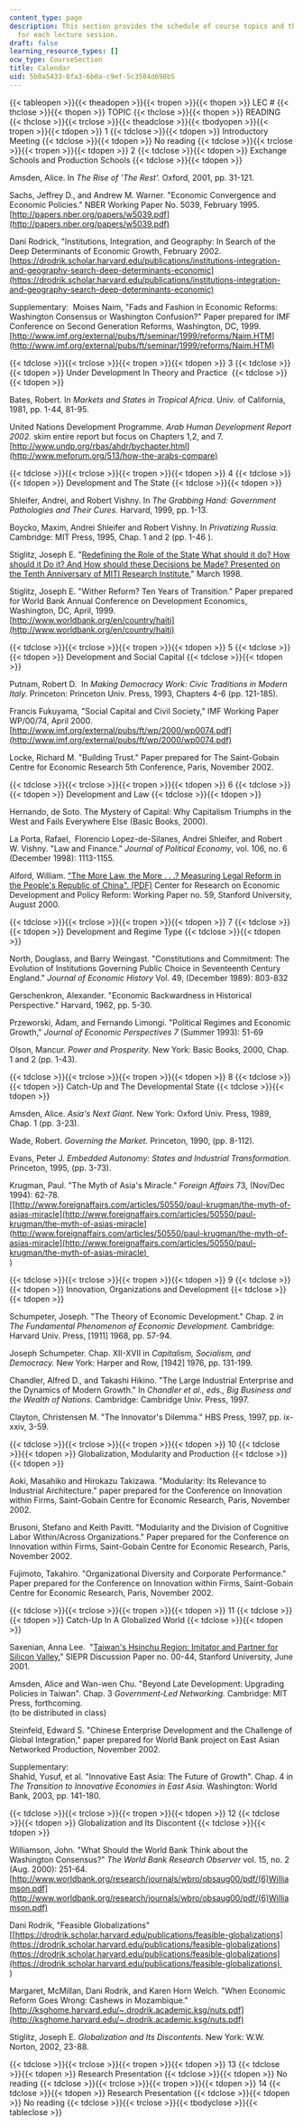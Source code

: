 ```yaml
---
content_type: page
description: This section provides the schedule of course topics and the reading assignments
  for each lecture session.
draft: false
learning_resource_types: []
ocw_type: CourseSection
title: Calendar
uid: 5b0a5433-8fa3-6b0a-c9ef-5c3504d698b5
---
```

{{< tableopen >}}{{< theadopen >}}{{< tropen >}}{{< thopen >}}
LEC #
{{< thclose >}}{{< thopen >}}
TOPIC
{{< thclose >}}{{< thopen >}}
READING
{{< thclose >}}{{< trclose >}}{{< theadclose >}}{{< tbodyopen >}}{{< tropen >}}{{< tdopen >}}
1
{{< tdclose >}}{{< tdopen >}}
Introductory Meeting
{{< tdclose >}}{{< tdopen >}}
No reading
{{< tdclose >}}{{< trclose >}}{{< tropen >}}{{< tdopen >}}
2
{{< tdclose >}}{{< tdopen >}}
Exchange Schools and Production Schools
{{< tdclose >}}{{< tdopen >}}

Amsden, Alice. In *The Rise of 'The Rest'.* Oxford, 2001, pp. 31-121.

Sachs, Jeffrey D., and Andrew M. Warner. "Economic Convergence and Economic Policies." NBER Working Paper No. 5039, February 1995.    
[http://papers.nber.org/papers/w5039.pdf](http://papers.nber.org/papers/w5039.pdf)

Dani Rodrick, "Institutions, Integration, and Geography: In Search of the Deep Determinants of Economic Growth, February 2002.    
[https://drodrik.scholar.harvard.edu/publications/institutions-integration-and-geography-search-deep-determinants-economic](https://drodrik.scholar.harvard.edu/publications/institutions-integration-and-geography-search-deep-determinants-economic)

Supplementary:  Moises Naim, "Fads and Fashion in Economic Reforms: Washington Consensus or Washington Confusion?" Paper prepared for IMF Conference on Second Generation Reforms, Washington, DC, 1999.    
[http://www.imf.org/external/pubs/ft/seminar/1999/reforms/Naim.HTM](http://www.imf.org/external/pubs/ft/seminar/1999/reforms/Naim.HTM)

{{< tdclose >}}{{< trclose >}}{{< tropen >}}{{< tdopen >}}
3
{{< tdclose >}}{{< tdopen >}}
Under Development In Theory and Practice 
{{< tdclose >}}{{< tdopen >}}

Bates, Robert. In *Markets and States in Tropical Africa.* Univ. of California, 1981, pp. 1-44, 81-95.

United Nations Development Programme. *Arab Human Development Report 2002.* skim entire report but focus on Chapters 1,2, and 7.    
[http://www.undp.org/rbas/ahdr/bychapter.html](http://www.meforum.org/513/how-the-arabs-compare)

{{< tdclose >}}{{< trclose >}}{{< tropen >}}{{< tdopen >}}
4
{{< tdclose >}}{{< tdopen >}}
Development and The State
{{< tdclose >}}{{< tdopen >}}

Shleifer, Andrei, and Robert Vishny. In *The Grabbing Hand: Government Pathologies and Their Cures.* Harvard, 1999, pp. 1-13.

Boycko, Maxim, Andrei Shleifer and Robert Vishny. In *Privatizing Russia.* Cambridge: MIT Press, 1995, Chap. 1 and 2 (pp. 1-46 ).

Stiglitz, Joseph E. "[Redefining the Role of the State What should it do? How should it Do it? And How should these Decisions be Made? Presented on the Tenth Anniversary of MITI Research Institute](https://www.semanticscholar.org/paper/Redefining-the-Role-of-the-State-%3A-What-should-it-Stiglitz-Economist/4b124f42414a569dc415bdaf034ee21e0f7e08f0)," March 1998.

Stiglitz, Joseph E. "Wither Reform? Ten Years of Transition." Paper prepared for World Bank Annual Conference on Development Economics, Washington, DC, April, 1999.    
[http://www.worldbank.org/en/country/haiti](http://www.worldbank.org/en/country/haiti)

{{< tdclose >}}{{< trclose >}}{{< tropen >}}{{< tdopen >}}
5
{{< tdclose >}}{{< tdopen >}}
Development and Social Capital
{{< tdclose >}}{{< tdopen >}}

Putnam, Robert D.  In *Making Democracy Work: Civic Traditions in Modern Italy.* Princeton: Princeton Univ. Press, 1993, Chapters 4-6 (pp. 121-185).

Francis Fukuyama, "Social Capital and Civil Society," IMF Working Paper WP/00/74, April 2000.    
[http://www.imf.org/external/pubs/ft/wp/2000/wp0074.pdf](http://www.imf.org/external/pubs/ft/wp/2000/wp0074.pdf)

Locke, Richard M. "Building Trust." Paper prepared for The Saint-Gobain Centre for Economic Research 5th Conference, Paris, November 2002.

{{< tdclose >}}{{< trclose >}}{{< tropen >}}{{< tdopen >}}
6
{{< tdclose >}}{{< tdopen >}}
Development and Law
{{< tdclose >}}{{< tdopen >}}

Hernando, de Soto. The Mystery of Capital: Why Capitalism Triumphs in the West and Fails Everywhere Else (Basic Books, 2000).

La Porta, Rafael,  Florencio Lopez-de-Silanes, Andrei Shleifer, and Robert W. Vishny. "Law and Finance." *Journal of Political Economy*, vol. 106, no. 6 (December 1998): 1113-1155.

Alford, William. ["The More Law, the More . . .? Measuring Legal Reform in the People's Republic of China". (PDF)](http://web.stanford.edu/group/siepr/cgi-bin/siepr/?q=system/files/shared/pubs/papers/pdf/credpr59.pdf) Center for Research on Economic Development and Policy Reform: Working Paper no. 59, Stanford University, August 2000.

{{< tdclose >}}{{< trclose >}}{{< tropen >}}{{< tdopen >}}
7
{{< tdclose >}}{{< tdopen >}}
Development and Regime Type
{{< tdclose >}}{{< tdopen >}}

North, Douglass, and Barry Weingast. "Constitutions and Commitment: The Evolution of Institutions Governing Public Choice in Seventeenth Century England." *Journal of Economic History* Vol. 49, (December 1989): 803-832 

Gerschenkron, Alexander. "Economic Backwardness in Historical Perspective." Harvard, 1962, pp. 5-30.

Przeworski, Adam, and Fernando Limongi. "Political Regimes and Economic Growth," *Journal of Economic Perspectives 7* (Summer 1993): 51-69 

Olson, Mancur. *Power and Prosperity.* New York: Basic Books, 2000, Chap. 1 and 2 (pp. 1-43).

{{< tdclose >}}{{< trclose >}}{{< tropen >}}{{< tdopen >}}
8
{{< tdclose >}}{{< tdopen >}}
Catch-Up and The Developmental State
{{< tdclose >}}{{< tdopen >}}

Amsden, Alice. *Asia's Next Giant.* New York: Oxford Univ. Press, 1989, Chap. 1 (pp. 3-23).

Wade, Robert. *Governing the Market.* Princeton, 1990, (pp. 8-112).

Evans, Peter J. *Embedded Autonomy: States and Industrial Transformation.* Princeton, 1995, (pp. 3-73).

Krugman, Paul. "The Myth of Asia's Miracle." *Foreign Affairs* 73, (Nov/Dec 1994): 62-78.    
\[[http://www.foreignaffairs.com/articles/50550/paul-krugman/the-myth-of-asias-miracle](http://www.foreignaffairs.com/articles/50550/paul-krugman/the-myth-of-asias-miracle](http://www.foreignaffairs.com/articles/50550/paul-krugman/the-myth-of-asias-miracle](http://www.foreignaffairs.com/articles/50550/paul-krugman/the-myth-of-asias-miracle)   
)

{{< tdclose >}}{{< trclose >}}{{< tropen >}}{{< tdopen >}}
9
{{< tdclose >}}{{< tdopen >}}
Innovation, Organizations and Development
{{< tdclose >}}{{< tdopen >}}

Schumpeter, Joseph. "The Theory of Economic Development." Chap. 2 in *The Fundamental Phenomenon of Economic Development.* Cambridge: Harvard Univ. Press, \[1911\] 1968, pp. 57-94.

Joseph Schumpeter. Chap. XII-XVII in *Capitalism, Socialism, and Democracy.* New York: Harper and Row, \[1942\] 1976, pp. 131-199.

Chandler, Alfred D., and Takashi Hikino. "The Large Industrial Enterprise and the Dynamics of Modern Growth." In *Chandler et al., eds., Big Business and the Wealth of Nations.* Cambridge: Cambridge Univ. Press, 1997.

Clayton, Christensen M. "The Innovator's Dilemma." HBS Press, 1997, pp. ix-xxiv, 3-59.

{{< tdclose >}}{{< trclose >}}{{< tropen >}}{{< tdopen >}}
10
{{< tdclose >}}{{< tdopen >}}
Globalization, Modularity and Production
{{< tdclose >}}{{< tdopen >}}

Aoki, Masahiko and Hirokazu Takizawa. "Modularity: Its Relevance to Industrial Architecture." paper prepared for the Conference on Innovation within Firms, Saint-Gobain Centre for Economic Research, Paris, November 2002. 

Brusoni, Stefano and Keith Pavitt. "Modularity and the Division of Cognitive Labor Within/Across Organizations." Paper prepared for the Conference on Innovation within Firms, Saint-Gobain Centre for Economic Research, Paris, November 2002. 

Fujimoto, Takahiro. "Organizational Diversity and Corporate Performance." Paper prepared for the Conference on Innovation within Firms, Saint-Gobain Centre for Economic Research, Paris, November 2002.

{{< tdclose >}}{{< trclose >}}{{< tropen >}}{{< tdopen >}}
11
{{< tdclose >}}{{< tdopen >}}
Catch-Up In A Globalized World
{{< tdclose >}}{{< tdopen >}}

Saxenian, Anna Lee.  "[Taiwan's Hsinchu Region: Imitator and Partner for Silicon Valley.](https://siepr.stanford.edu/research/publications/taiwans-hsinchu-region-imitator-and-partner-silicon-valley)" SIEPR Discussion Paper no. 00-44, Stanford University, June 2001. 

Amsden, Alice and Wan-wen Chu. "Beyond Late Development: Upgrading Policies in Taiwan". Chap. 3 *Government-Led Networking.* Cambridge: MIT Press, forthcoming.    
(to be distributed in class)

Steinfeld, Edward S. "Chinese Enterprise Development and the Challenge of Global Integration," paper prepared for World Bank project on East Asian Networked Production, November 2002.

Supplementary:    
Shahid, Yusuf, et al. "Innovative East Asia: The Future of Growth". Chap. 4 in *The Transition to Innovative Economies in East Asia.* Washington: World Bank, 2003, pp. 141-180.

{{< tdclose >}}{{< trclose >}}{{< tropen >}}{{< tdopen >}}
12
{{< tdclose >}}{{< tdopen >}}
Globalization and Its Discontent
{{< tdclose >}}{{< tdopen >}}

Williamson, John. "What Should the World Bank Think about the Washington Consensus?" *The World Bank Research Observer* vol. 15, no. 2 (Aug. 2000): 251-64.    
[http://www.worldbank.org/research/journals/wbro/obsaug00/pdf/(6)Williamson.pdf](http://www.worldbank.org/research/journals/wbro/obsaug00/pdf/(6)Williamson.pdf)

Dani Rodrik, "Feasible Globalizations"    
\[[https://drodrik.scholar.harvard.edu/publications/feasible-globalizations](https://drodrik.scholar.harvard.edu/publications/feasible-globalizations](https://drodrik.scholar.harvard.edu/publications/feasible-globalizations](https://drodrik.scholar.harvard.edu/publications/feasible-globalizations)   
)

Margaret, McMillan, Dani Rodrik, and Karen Horn Welch. "When Economic Reform Goes Wrong: Cashews in Mozambique."    
[http://ksghome.harvard.edu/~.drodrik.academic.ksg/nuts.pdf](http://ksghome.harvard.edu/~.drodrik.academic.ksg/nuts.pdf)

Stiglitz, Joseph E. *Globalization and Its Discontents.* New York: W.W. Norton, 2002, 23-88.

{{< tdclose >}}{{< trclose >}}{{< tropen >}}{{< tdopen >}}
13
{{< tdclose >}}{{< tdopen >}}
Research Presentation
{{< tdclose >}}{{< tdopen >}}
No reading
{{< tdclose >}}{{< trclose >}}{{< tropen >}}{{< tdopen >}}
14
{{< tdclose >}}{{< tdopen >}}
Research Presentation
{{< tdclose >}}{{< tdopen >}}
No reading
{{< tdclose >}}{{< trclose >}}{{< tbodyclose >}}{{< tableclose >}}